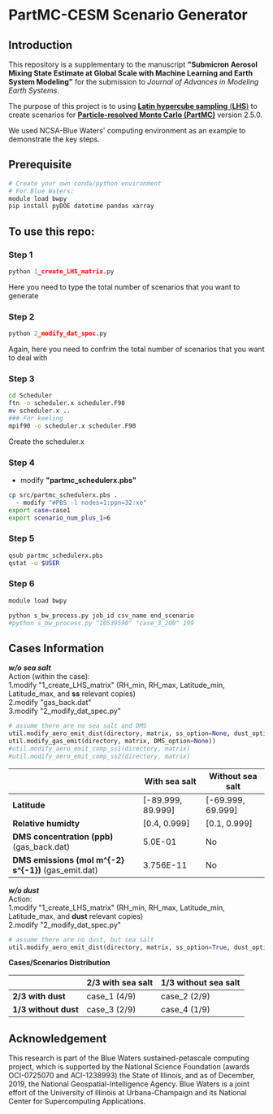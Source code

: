 PartMC-CESM Scenario Generator
=================

## Introduction

This repository is a supplementary to the manuscript **"Submicron Aerosol Mixing State Estimate at Global Scale with Machine Learning and Earth System Modeling"** for the submission to *Journal of Advances in Modeling Earth Systems*.

The purpose of this project is to using [**Latin hypercube sampling** (**LHS**)](https://en.wikipedia.org/wiki/Latin_hypercube_sampling) to create scenarios for **[Particle-resolved Monte Carlo (PartMC)](http://lagrange.mechse.illinois.edu/partmc/)** version 2.5.0.

We used NCSA-Blue Waters' computing environment as an example to demonstrate the key steps.

## **Prerequisite**

```bash
# Create your own conda/python environment
# For Blue Waters:
module load bwpy
pip install pyDOE datetime pandas xarray
```

## To use this repo:
### Step 1
```python
python 1_create_LHS_matrix.py
```
Here you need to type the total number of scenarios that you want to generate

### Step 2
```python
python 2_modify_dat_spec.py
```
Again, here you need to confrim the total number of scenarios that you want to deal with

### Step 3
```bash
cd Scheduler
ftn -o scheduler.x scheduler.F90
mv scheduler.x ..
### For keeling
mpif90 -o scheduler.x scheduler.F90
```
Create the scheduler.x

### Step 4
- modify **"partmc_schedulerx.pbs"**
```bash
cp src/partmc_schedulerx.pbs .
  - modify "#PBS -l nodes=1:ppn=32:xe"
export case=case1
export scenario_num_plus_1=6 
```

### Step 5
```bash
qsub partmc_schedulerx.pbs
qstat -u $USER
```

### Step 6
```bash
module load bwpy
```
```python
python s_bw_process.py job_id csv_name end_scenario
#python s_bw_process.py "10539590" "case_3_200" 199
```

## Cases Information    
***w/o sea salt***    
Action (within the case):<br>
1.modify "1_create_LHS_matrix" (RH_min, RH_max, Latitude_min, Latitude_max, and **ss** relevant copies)<br>
2.modify "gas_back.dat"<br>
3.modify "2_modify_dat_spec.py"  
```python
# assume there are no sea salt and DMS
util.modify_aero_emit_dist(directory, matrix, ss_option=None, dust_option=True)
util.modify_gas_emit(directory, matrix, DMS_option=None))
#util.modify_aero_emit_comp_ss1(directory, matrix)
#util.modify_aero_emit_comp_ss2(directory, matrix)
```
|                      | With sea salt          |  Without sea salt                  |
| -------------------- | -----------------------| -----------------------------------|
| **Latitude**         | [-89.999, 89.999]      |  [-69.999, 69.999]                 |
| **Relative humidty** | [0.4, 0.999]           |  [0.1, 0.999]                      |
| **DMS concentration (ppb)** (gas_back.dat)  |5.0E-01 |  No                         |
| **DMS emissions (mol m^{-2} s^{-1})** (gas_emit.dat)  |3.756E-11 |  No             |

***w/o dust***     
Action:<br>
1.modify "1_create_LHS_matrix" (RH_min, RH_max, Latitude_min, Latitude_max, and **dust** relevant copies)<br>
2.modify "2_modify_dat_spec.py"  

```python
# assume there are no dust, but sea salt
util.modify_aero_emit_dist(directory, matrix, ss_option=True, dust_option=None)
```
**Cases/Scenarios Distribution**

|                  | 2/3 with sea salt          |  1/3 without sea salt              |
| ---------------- | ---------------------------| -----------------------------------|
| **2/3 with dust**    | case_1 (4/9)           |  case_2 (2/9)                     |
| **1/3 without dust** | case_3 (2/9)           |  case_4 (1/9)                     |

## Acknowledgement

This research is part of the Blue Waters sustained-petascale computing project, which is supported by the National Science Foundation (awards OCI-0725070 and ACI-1238993) the State of Illinois, and as of December, 2019, the National Geospatial-Intelligence Agency. Blue Waters is a joint effort of the University of Illinois at Urbana-Champaign and its National Center for Supercomputing Applications.

